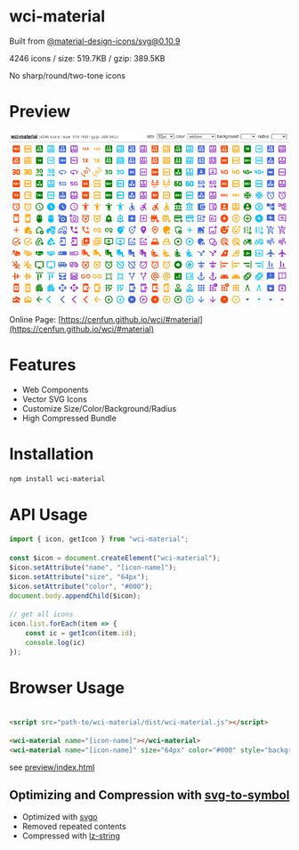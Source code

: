 # wci-material
Built from [@material-design-icons/svg@0.10.9](https://github.com/marella/material-design-icons)  

4246 icons / size: 519.7KB / gzip: 389.5KB  

No sharp/round/two-tone icons

# Preview
![screenshot](preview/screenshot.png)

Online Page: [https://cenfun.github.io/wci/#material](https://cenfun.github.io/wci/#material)

# Features
* Web Components
* Vector SVG Icons 
* Customize Size/Color/Background/Radius
* High Compressed Bundle
# Installation
```sh
npm install wci-material
```
# API Usage
```js
import { icon, getIcon } from "wci-material";

const $icon = document.createElement("wci-material");
$icon.setAttribute("name", "[icon-name]");
$icon.setAttribute("size", "64px");
$icon.setAttribute("color", "#000");
document.body.appendChild($icon);

// get all icons
icon.list.forEach(item => {
    const ic = getIcon(item.id);
    console.log(ic)
});
```
# Browser Usage
```html

<script src="path-to/wci-material/dist/wci-material.js"></script>

<wci-material name="[icon-name]"></wci-material>
<wci-material name="[icon-name]" size="64px" color="#000" style="background:#f5f5f5;"></wci-material>
```
see [preview/index.html](preview/index.html)

## Optimizing and Compression with [svg-to-symbol](https://github.com/cenfun/svg-to-symbol)
* Optimized with [svgo](https://github.com/svg/svgo)
* Removed repeated contents
* Compressed with [lz-string](https://github.com/pieroxy/lz-string)